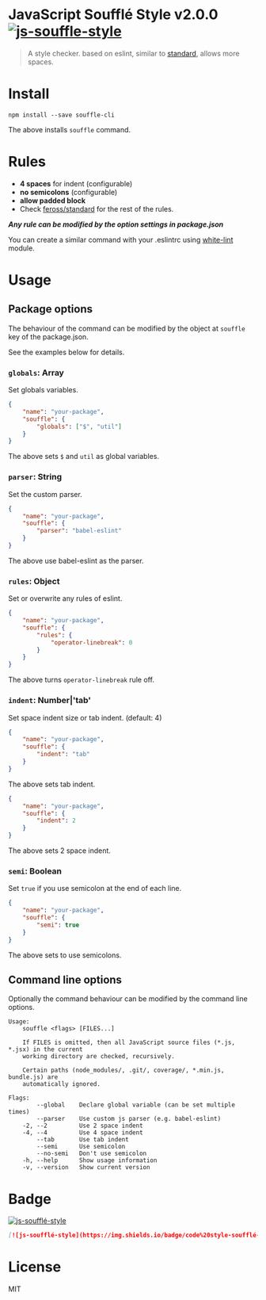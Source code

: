 # JavaScript Soufflé Style v2.0.0 [![js-souffle-style](https://img.shields.io/badge/code%20style-soufflé-brightgreen.svg)](https://github.com/kt3k/souffle)

> A style checker. based on eslint, similar to [standard](https://github.com/feross/standard), allows more spaces.

# Install

```
npm install --save souffle-cli
```

The above installs `souffle` command.

# Rules

- **4 spaces** for indent (configurable)
- **no semicolons** (configurable)
- **allow padded block**
- Check [feross/standard](https://github.com/feross/standard) for the rest of the rules.

***Any rule can be modified by the option settings in package.json***

You can create a similar command with your .eslintrc using [white-lint](https://github.com/kt3k/white-lint) module.

# Usage

## Package options

The behaviour of the command can be modified by the object at `souffle` key of the package.json.

See the examples below for details.

### `globals`: Array<String>

Set globals variables.

```json
{
    "name": "your-package",
    "souffle": {
        "globals": ["$", "util"]
    }
}
```

The above sets `$` and `util` as global variables.


### `parser`: String

Set the custom parser.

```json
{
    "name": "your-package",
    "souffle": {
        "parser": "babel-eslint"
    }
}
```

The above use babel-eslint as the parser.

### `rules`: Object

Set or overwrite any rules of eslint.

```json
{
    "name": "your-package",
    "souffle": {
        "rules": {
            "operator-linebreak": 0
        }
    }
}
```

The above turns `operator-linebreak` rule off.

### `indent`: Number|'tab'

Set space indent size or tab indent. (default: 4)

```json
{
    "name": "your-package",
    "souffle": {
        "indent": "tab"
    }
}
```

The above sets tab indent.

```json
{
    "name": "your-package",
    "souffle": {
        "indent": 2
    }
}
```

The above sets 2 space indent.

### `semi`: Boolean

Set `true` if you use semicolon at the end of each line.

```json
{
    "name": "your-package",
    "souffle": {
        "semi": true
    }
}
```

The above sets to use semicolons.

## Command line options

Optionally the command behaviour can be modified by the command line options.

```
Usage:
    souffle <flags> [FILES...]

    If FILES is omitted, then all JavaScript source files (*.js, *.jsx) in the current
    working directory are checked, recursively.

    Certain paths (node_modules/, .git/, coverage/, *.min.js, bundle.js) are
    automatically ignored.

Flags:
        --global    Declare global variable (can be set multiple times)
        --parser    Use custom js parser (e.g. babel-eslint)
    -2, --2         Use 2 space indent
    -4, --4         Use 4 space indent
        --tab       Use tab indent
        --semi      Use semicolon
        --no-semi   Don't use semicolon
    -h, --help      Show usage information
    -v, --version   Show current version
```

# Badge

[![js-soufflé-style](https://img.shields.io/badge/code%20style-soufflé-brightgreen.svg)](https://github.com/kt3k/souffle)

```md
[![js-soufflé-style](https://img.shields.io/badge/code%20style-soufflé-brightgreen.svg)](https://github.com/kt3k/souffle)
```


# License

MIT
